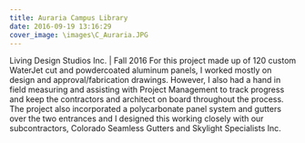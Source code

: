 ```yaml
---
title: Auraria Campus Library
date: 2016-09-19 13:16:29
cover_image: \images\C_Auraria.JPG
---
```

Living Design Studios Inc. | Fall 2016
For this project made up of 120 custom WaterJet cut and powdercoated aluminum panels, I worked mostly on design and approval/fabrication drawings. However, I also had a hand in field measuring and assisting with Project Management to track progress and keep the contractors and architect on board throughout the process. The project also incorporated a polycarbonate panel system and gutters over the two entrances and I designed this working closely with our subcontractors, Colorado Seamless Gutters and Skylight Specialists Inc.

